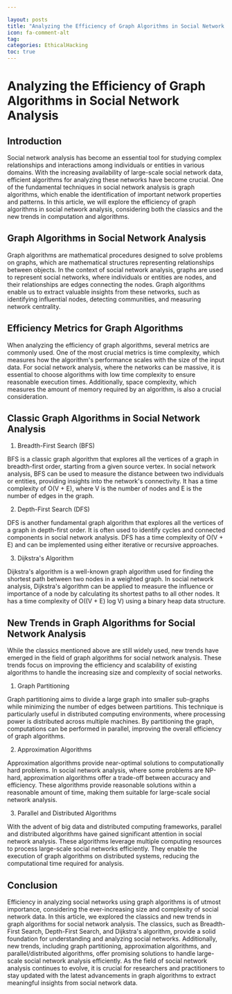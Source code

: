 ```yaml
---

layout: posts
title: "Analyzing the Efficiency of Graph Algorithms in Social Network Analysis"
icon: fa-comment-alt
tag:      
categories: EthicalHacking
toc: true
---
```




# Analyzing the Efficiency of Graph Algorithms in Social Network Analysis

## Introduction

Social network analysis has become an essential tool for studying complex relationships and interactions among individuals or entities in various domains. With the increasing availability of large-scale social network data, efficient algorithms for analyzing these networks have become crucial. One of the fundamental techniques in social network analysis is graph algorithms, which enable the identification of important network properties and patterns. In this article, we will explore the efficiency of graph algorithms in social network analysis, considering both the classics and the new trends in computation and algorithms.

## Graph Algorithms in Social Network Analysis

Graph algorithms are mathematical procedures designed to solve problems on graphs, which are mathematical structures representing relationships between objects. In the context of social network analysis, graphs are used to represent social networks, where individuals or entities are nodes, and their relationships are edges connecting the nodes. Graph algorithms enable us to extract valuable insights from these networks, such as identifying influential nodes, detecting communities, and measuring network centrality.

## Efficiency Metrics for Graph Algorithms

When analyzing the efficiency of graph algorithms, several metrics are commonly used. One of the most crucial metrics is time complexity, which measures how the algorithm's performance scales with the size of the input data. For social network analysis, where the networks can be massive, it is essential to choose algorithms with low time complexity to ensure reasonable execution times. Additionally, space complexity, which measures the amount of memory required by an algorithm, is also a crucial consideration.

## Classic Graph Algorithms in Social Network Analysis

1. Breadth-First Search (BFS)

BFS is a classic graph algorithm that explores all the vertices of a graph in breadth-first order, starting from a given source vertex. In social network analysis, BFS can be used to measure the distance between two individuals or entities, providing insights into the network's connectivity. It has a time complexity of O(V + E), where V is the number of nodes and E is the number of edges in the graph.

2. Depth-First Search (DFS)

DFS is another fundamental graph algorithm that explores all the vertices of a graph in depth-first order. It is often used to identify cycles and connected components in social network analysis. DFS has a time complexity of O(V + E) and can be implemented using either iterative or recursive approaches.

3. Dijkstra's Algorithm

Dijkstra's algorithm is a well-known graph algorithm used for finding the shortest path between two nodes in a weighted graph. In social network analysis, Dijkstra's algorithm can be applied to measure the influence or importance of a node by calculating its shortest paths to all other nodes. It has a time complexity of O((V + E) log V) using a binary heap data structure.

## New Trends in Graph Algorithms for Social Network Analysis

While the classics mentioned above are still widely used, new trends have emerged in the field of graph algorithms for social network analysis. These trends focus on improving the efficiency and scalability of existing algorithms to handle the increasing size and complexity of social networks.

1. Graph Partitioning

Graph partitioning aims to divide a large graph into smaller sub-graphs while minimizing the number of edges between partitions. This technique is particularly useful in distributed computing environments, where processing power is distributed across multiple machines. By partitioning the graph, computations can be performed in parallel, improving the overall efficiency of graph algorithms.

2. Approximation Algorithms

Approximation algorithms provide near-optimal solutions to computationally hard problems. In social network analysis, where some problems are NP-hard, approximation algorithms offer a trade-off between accuracy and efficiency. These algorithms provide reasonable solutions within a reasonable amount of time, making them suitable for large-scale social network analysis.

3. Parallel and Distributed Algorithms

With the advent of big data and distributed computing frameworks, parallel and distributed algorithms have gained significant attention in social network analysis. These algorithms leverage multiple computing resources to process large-scale social networks efficiently. They enable the execution of graph algorithms on distributed systems, reducing the computational time required for analysis.

## Conclusion

Efficiency in analyzing social networks using graph algorithms is of utmost importance, considering the ever-increasing size and complexity of social network data. In this article, we explored the classics and new trends in graph algorithms for social network analysis. The classics, such as Breadth-First Search, Depth-First Search, and Dijkstra's algorithm, provide a solid foundation for understanding and analyzing social networks. Additionally, new trends, including graph partitioning, approximation algorithms, and parallel/distributed algorithms, offer promising solutions to handle large-scale social network analysis efficiently. As the field of social network analysis continues to evolve, it is crucial for researchers and practitioners to stay updated with the latest advancements in graph algorithms to extract meaningful insights from social network data.